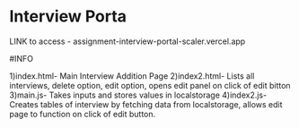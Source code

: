 # Interview Porta

LINK to access - assignment-interview-portal-scaler.vercel.app


#INFO

1)index.html- Main Interview Addition Page
2)index2.html- Lists all interviews, delete option, edit option, opens edit panel on click of edit bitton
3)main.js- Takes inputs and stores values in localstorage
4)index2.js- Creates tables of interview by fetching data from localstorage, allows edit page to function on click of edit button.
